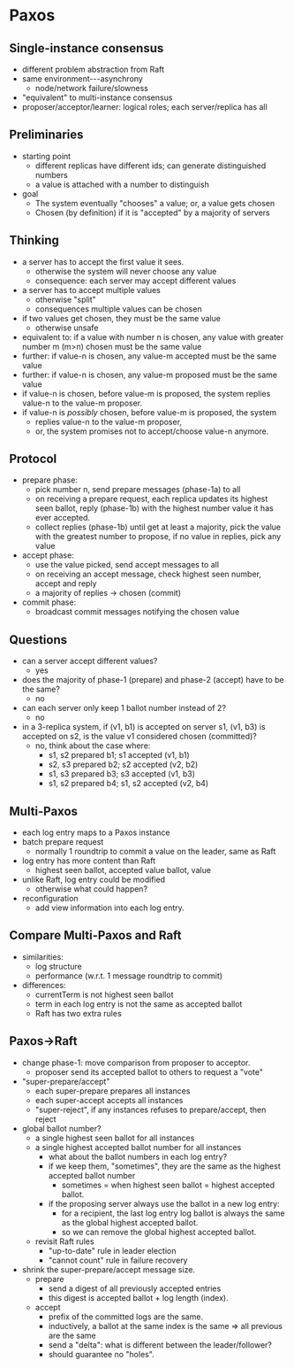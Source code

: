 # Paxos

## Single-instance consensus
* different problem abstraction from Raft 
* same environment---asynchrony 
  * node/network failure/slowness
* "equivalent" to multi-instance consensus
* proposer/acceptor/learner: logical roles; each server/replica has all

## Preliminaries
* starting point
  * different replicas have different ids; can generate distinguished numbers
  * a value is attached with a number to distinguish
* goal
  * The system eventually "chooses" a value; or, a value gets chosen
  * Chosen (by definition) if it is "accepted" by a majority of servers 

## Thinking
* a server has to accept the first value it sees. 
  * otherwise the system will never choose any value
  * consequence: each server may accept different values 
* a server has to accept multiple values
  * otherwise "split"
  * consequences multiple values can be chosen
* if two values get chosen, they must be the same value
  * otherwise unsafe
* equivalent to: if a value with number n is chosen, any value with greater number m (m>n) chosen must be the same value
* further: if value-n is chosen, any value-m accepted must be the same value
* further: if value-n is chosen, any value-m proposed must be the same value
* if value-n is chosen, before value-m is proposed, the system replies value-n to the value-m proposer. 
* if value-n is *possibly* chosen, before value-m is proposed, the system
  * replies value-n to the value-m proposer, 
  * or, the system promises not to accept/choose value-n anymore.

## Protocol
* prepare phase:
  * pick number n, send prepare messages (phase-1a) to all
  * on receiving a prepare request, each replica updates its highest seen ballot, reply (phase-1b) with the highest number value it has ever accepted. 
  * collect replies (phase-1b) until get at least a majority, pick the value with the greatest number to propose, if no value in replies, pick any value
* accept phase:
  * use the value picked, send accept messages to all
  * on receiving an accept message, check highest seen number, accept and reply 
  * a majority of replies -> chosen (commit)
* commit phase:
  * broadcast commit messages notifying the chosen value

## Questions
* can a server accept different values?
  * yes
* does the majority of phase-1 (prepare) and phase-2 (accept) have to be the same?
  * no
* can each server only keep 1 ballot number instead of 2? 
  * no 
* in a 3-replica system, if (v1, b1) is accepted on server s1, (v1, b3) is accepted on s2, is the value v1 considered chosen (committed)?   
  * no, think about the case where:
    * s1, s2 prepared b1; s1 accepted (v1, b1) 
    * s2, s3 prepared b2; s2 accepted (v2, b2) 
    * s1, s3 prepared b3; s3 accepted (v1, b3)
    * s1, s2 prepared b4; s1, s2 accepted (v2, b4)
  
## Multi-Paxos
* each log entry maps to a Paxos instance
* batch prepare request
  * normally 1 roundtrip to commit a value on the leader, same as Raft
* log entry has more content than Raft
  * highest seen ballot, accepted value ballot, value 
* unlike Raft, log entry could be modified 
  * otherwise what could happen?
* reconfiguration
  * add view information into each log entry. 

## Compare Multi-Paxos and Raft
* similarities: 
  * log structure
  * performance (w.r.t. 1 message roundtrip to commit)
* differences: 
  * currentTerm is not highest seen ballot 
  * term in each log entry is not the same as accepted ballot 
  * Raft has two extra rules 

## Paxos->Raft
* change phase-1: move comparison from proposer to acceptor. 
  * proposer send its accepted ballot to others to request a "vote"
* "super-prepare/accept"
  * each super-prepare prepares all instances
  * each super-accept accepts all instances 
  * "super-reject", if any instances refuses to prepare/accept, then reject
* global ballot number? 
  * a single highest seen ballot for all instances 
  * a single highest accepted ballot number for all instances
    * what about the ballot numbers in each log entry?  
    * if we keep them, "sometimes", they are the same as the highest accepted ballot number
      * sometimes = when highest seen ballot = highest accepted ballot. 
    * if the proposing server always use the ballot in a new log entry:
      * for a recipient, the last log entry log ballot is always the same as the global highest accepted ballot.  
      * so we can remove the global highest accepted ballot.
  * revisit Raft rules
    * "up-to-date" rule in leader election
    * "cannot count" rule in failure recovery 
* shrink the super-prepare/accept message size.
  * prepare
    * send a digest of all previously accepted entries
    * this digest is accepted ballot + log length (index).  
  * accept
    * prefix of the committed logs are the same. 
    * inductively, a ballot at the same index is the same => all previous are the same
    * send a "delta": what is different between the leader/follower?
    * should guarantee no "holes".
  
